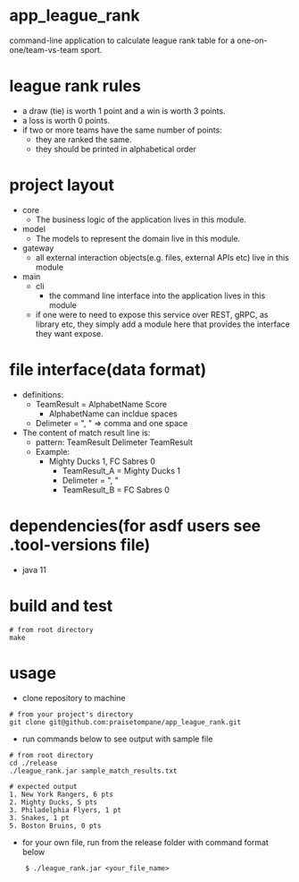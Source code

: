 # app_league_rank
command-line application to calculate league rank table for a one-on-one/team-vs-team sport.
# league rank rules
* a draw (tie) is worth 1 point and a win is worth 3 points. 
* a loss is worth 0 points.
* if two or more teams have the same number of points:
    * they are ranked the same.
    * they should be printed in alphabetical order

# project layout
* core
    * The business logic of the application lives in this module.
* model
    * The models to represent the domain live in this module. 
* gateway
    * all external interaction objects(e.g. files, external APIs etc) live in this module
* main 
    * cli
        * the command line interface into the application lives in this module
    * if one were to need to expose this service over REST, gRPC, as library etc, they simply add a module here that provides the interface they want expose.

# file interface(data format)
* definitions:
    * TeamResult = AlphabetName Score
        * AlphabetName can incldue spaces
    * Delimeter = ", " => comma and one space
* The content of match result line is:
    * pattern: TeamResult Delimeter TeamResult
    * Example:
        * Mighty Ducks 1, FC Sabres 0
            * TeamResult_A = Mighty Ducks 1
            * Delimeter = ", "
            * TeamResult_B = FC Sabres 0

# dependencies(for asdf users see .tool-versions file)
* java 11

# build and test
```shell
# from root directory
make
```

# usage
* clone repository to machine
```shell
# from your project's directory
git clone git@github.com:praisetompane/app_league_rank.git
```

* run commands below to see output with sample file
```shell
# from root directory
cd ./release
./league_rank.jar sample_match_results.txt

# expected output
1. New York Rangers, 6 pts
2. Mighty Ducks, 5 pts
3. Philadelphia Flyers, 1 pt
3. Snakes, 1 pt
5. Boston Bruins, 0 pts
```
* for your own file, run from the release folder with command format below
```
    $ ./league_rank.jar <your_file_name>
```
